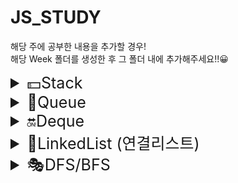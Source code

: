 # JS_STUDY

해당 주에 공부한 내용을 추가할 경우!  
해당 Week 폴더를 생성한 후 그 폴더 내에 추가해주세요!!😀

<details>
<summary style="font-size: 25px">💵Stack</summary>

# :star:정의

한 쪽 끝에서만 자료를 넣거나 뺄 수 있는 선형 구조 형식의 자료구조

# :star:특징

<img width="100%" src="https://blog.kakaocdn.net/dn/b1j1EP/btrAcWiIeeQ/PAUT9taBoi7hkhJh4O5160/img.png" />

### 1.후입선출("LIFO"): 가장 최근에 들어온 것이 마지막에 나감

### 2. 데이터의 삽입,삭제가 스택의 상단에서 행함

[출처] https://roi-data.com/entry/%EC%9E%90%EB%A3%8C%EA%B5%AC%EC%A1%B0-4-%EC%8A%A4%ED%83%9DStack%EC%9D%B4%EB%9E%80-%EC%97%B0%EC%82%B0-%EA%B5%AC%ED%98%84%EB%B0%A9%EB%B2%95

# :star:추상 자료형

스택의 핵심 연산

```
push(x):새로운 요소를 스택에 삽입
pop():스택에서 맨 위에 있는 요소를 삭제하고 반환
peek():스택의 마지막 요소를 삭제 하지 않고 반환
is_empty():스택이 비어있는지 확인
size():스택에 들어 있는 요소의 개수 반환
```

# :star:구현

```js
class Stack {
  constructor() {
    this._arr = [];
  }
  push(item) {
    this._arr.push(item);
  }
  pop() {
    return this._arr.pop();
  }
  peek() {
    return this._arr[this._arr.length - 1];
  }
  is_empty() {
    return this.size() === 0;
  }
  size() {
    return this._arr.length;
  }
}

const stack = new Stack();
stack.push(1);
stack.push(2);
stack.is_empty(); // 2
stack.is_empty(); // false
stack.peek(); // 2
stack.push(3);
stack.pop(); // 3
```

</details>

<details>
<summary style="font-size: 25px">🎳Queue</summary>

# 큐

한쪽 끝에서만 삽입이 이루어지고, 다른 한쪽 끝에서는 삭제 연산만 이루어지는 유한 순서 리스트이다.

## :star:특징

### 1.선입선출("FIFO"): 가장 최근에 들어온 것이 제일 먼저 삭제된다.

<img width="100%" src="https://velog.velcdn.com/images%2Fjxlhe46%2Fpost%2F782c85d3-a291-4d41-bb62-9267ecdc1f09%2Fimage.png" />

## :star:종류

### - [선형 큐](#1-선형-큐)

### - [원형 큐](#2-원형-큐)

---

## 1. 선형 큐

- 특징

선형 큐에서는 rear가 배열 크기와 같아지면 큐가 꽉 찼다고 판단하며, front와 rear가 동일한 위치를 가리키면 큐가 비었다고 판단한다.

  <img width="100%" src="https://user-images.githubusercontent.com/68090939/139860059-d2beccc3-ff14-4d28-84d0-225a11f022b8.png" />

- 문제점

선형 큐는 원소 삭제 시 앞에서부터 공간이 남게 되는데, 이때 뒤의 원소들을 앞으로 당겨주지 않으면 빈 공간이 많이 남아 있음에도 불구하고 더 이상 원소를 추가하지 못하는 문제가 발생할 수 있다. 그렇다고 삭제 연산이 일어날 때마다 원소들을 한칸씩 앞으로 당기기에는 매우 비효율적이다.

- 코드 구현

출처: https://hokeydokey.tistory.com/31

```js
class queueType {
  constructor(size) {
    this.maxSize = size;
    this.front = -1;
    this.rear = -1;
    this.array = [];
  }
  enque(item) {
    if (this.rear != this.maxSize - 1) {
      this.array[++this.rear] = item;
    } else {
      console.log(new Error("queue is full"));
    }
  }

  deque() {
    if (this.front == this.rear) {
      console.log(new Error("queue is empty"));
    } else {
      ++this.front;
      return this.array[this.front];
    }
  }

  print() {
    let string = "";
    for (let i = 0; i < this.maxSize; i++) {
      if (this.front >= i || i > this.rear) {
        string += " | ";
      } else {
        string += `${this.array[i]} | `;
      }
    }
    console.log(string);
  }
}

let queue = new queueType(5);

queue.enque("10");
queue.enque("23");
queue.enque("32");
queue.print();
queue.deque();
queue.deque();
queue.deque();
queue.print();
```

## 2. 원형 큐

- 특징

원형큐는 선형큐와 달리 원형의 모양을 하고 있으며 이 queue의 공간에 아이템이 꽉 차지 않는 이상 언제든 enque와 deque를 할 수 있다.

  <img width="100%" src="https://user-images.githubusercontent.com/68090939/139867077-dc03fcc2-cac8-4dca-ba5d-f95ad41da386.png" />
  <img width="100%" src="https://user-images.githubusercontent.com/68090939/139866819-d2463717-66c4-4b64-9c3c-dbe5973a5196.png" />

- 코드 구현

출처: https://hokeydokey.tistory.com/37

```js
class CircleQueue {
  constructor(size) {
    this.maxQueueSize = size;
    this.array = [];
    this.front = 0;
    this.rear = 0;
  }

  isEmpyt() {
    return this.front == this.rear;
  }

  isFull() {
    return (this.rear + 1) % this.maxQueueSize == this.front;
  }
  enQueue(item) {
    if (this.isFull()) {
      console.log(new Error("큐가 포화상태입니다."));
    } else {
      this.rear = (this.rear + 1) % this.maxQueueSize;
      this.array[this.rear] = item;
    }
  }

  deQueue() {
    if (this.isEmpyt()) {
      console.log(new Error("큐가 비었습니다."));
    } else {
      this.front = (this.front + 1) % this.maxQueueSize;
      return this.array[this.front];
    }
  }

  print() {
    if (this.isEmpyt()) {
      console.log(new Error("큐가 비었습니다."));
    }
    let string = "";
    let i = this.front;
    do {
      i = (i + 1) % this.maxQueueSize;
      string += this.array[i] + "|";
      if (i == this.rear) {
        console.log(string);
        break;
      }
    } while (i != this.front);
  }
}

let queue = new CircleQueue(5);

queue.enQueue(1);
queue.enQueue(2);
queue.enQueue(3);
queue.enQueue(4);
queue.deQueue();
queue.enQueue(5);

queue.print();
```

</details>
<details>
<summary style="font-size: 25px">🔛Deque</summary>

# :star:정의

double-ended queue의 줄임말로서 큐의 전단(front)과 후단(rear)에서 모두 삽입과 삭제가 가능한 큐를 의미한다.

# :star:특징

### 1. 삽입 삭제가 양방향에서 자유롭다. stack과 queue를 합쳐 놓은 것과 비슷함.

<img width="100%" src="https://blog.kakaocdn.net/dn/m8ZLL/btq2MvSwR3H/bO8V57NsMOxzJ0uWtkwAB0/img.png" />

# :star:추상 자료형

스택의 핵심 연산

```
add_front(e): 주어진 요소e를 덱의 맨 앞에 추가한다.
delete_front(): 전단 요소를 삭제하고 반환한다.
add_rear(e): 주어진 요소도 e를 덱의 맨 뒤에 추가한다.
delete_rear(): 후단 요소를 삭제하고 반환한다.
get_front(): 전단 요소를 삭제하지 않고 반환한다.
get_rear(): 후단 요소를 삭제하지 않고 반환한다.
is_empty(): 공백 상태이면 True를 아니면 False를 반환한다.
is_full(): 덱이 가득 차 있으면 True를 아니면 False를 반환한다.
size(): 덱 내의 모든 요소들의 개수를 반환한다.
```

# :star:구현

```js
class Deque {
  constructor() {
    this.arr = [];
    this.head = 0;
    this.tail = 0;
  }
  push_front(item) {
    if (this.arr[0]) {
      for (let i = this.arr.length; i > 0; i--) {
        this.arr[i] = this.arr[i - 1];
      }
    }
    this.arr[this.head] = item;
    this.tail++;
  }
  push_back(item) {
    this.arr[this.tail++] = item;
  }
  pop_front() {
    if (this.head >= this.tail) {
      return null;
    } else {
      const result = this.arr[this.head++];
      return result;
    }
  }
  pop_back() {
    if (this.head >= this.tail) {
      return null;
    } else {
      const result = this.arr[--this.tail];
      return result;
    }
  }
}

let deque = new Deque();
deque.push_front(1); // arr: [1] head: 0 tail: 1
deque.push_front(2); // arr: [2, 1] head: 0 tail: 2
console.log(deque.pop_front()); // 2, head: 1 tail: 2
deque.push_front(3); // arr: [2, 3, 1] head: 1 tail: 3
console.log(deque.pop_front()); // 3, head: 2 tail: 3
console.log(deque.pop_front()); // 1, head: 3 tail: 3
console.log(deque.pop_front()); // null
deque.push_back(5); // arr: [5] head: 3 tail: 4
// 실제 배열 출력은 arr: [2, 3, 1, 5] 이지만 배열 요소 2, 3, 1은 pop_front()를 하였기에 shift()가 된 요소로 생각할 수 있다.
console.log(deque.pop_back()); // 5, head: 3 tail: 3
console.log(deque.pop_back()); // null
deque.push_back(6); // arr: [6] head: 3 tail: 4
// 실제 배열 출력은 arr: [2, 3, 1, 6] 이지만 배열 요소 2, 3, 1 은 pop_front()를 하였기에 shift()가 된 요소로, 배열 요소 5는 pop_back()을 실행해서 pop()가 된 요소로 생각할 수 있다.
deque.push_front(9); // arr: [9, 6] head: 3 tail: 5
```

[출처] https://soft.plusblog.co.kr/24

</details>
<details>
<summary style="font-size: 25px">🌻LinkedList (연결리스트)</summary>

# 연결리스트

각 노드가 데이터와 포인터를 가지고 한 줄로 연결되어 있는 자료 구조를 말한다.

## :star:연결리스트 종류

### - [단방향 연결리스트](#1-단방향-연결리스트)

### - [양방향 연결리스트](#2-양방향-연결리스트)

## :star:연결리스트와 배열의 차이점

### - [연결리스트와 배열의 차이점](#3-연결리스트와-배열의-차이점)

## :star:연결리스트 코드 구현

### - [연결리스트 코드](#4-연결리스트-코드-구현)

---

## 1. 단방향 연결리스트

한 방향으로만 이동할 수 있는 리스트를 말한다.

- 단방향 연결리스트 형태
  <img width="100%" src="https://user-images.githubusercontent.com/81006438/222418142-e7587a06-46d7-4fe7-9383-cc8df25fdd2b.png" />

  한 노드에 데이터와 포인터가 있는데 이 포인터는 다음 값의 주소이다.

- 단방향 연결리스트에서 데이터 추가
  <img width="100%" src="https://user-images.githubusercontent.com/81006438/222418144-0768eb7e-948b-4b46-b2ec-803c78daf8cb.png" />

  새로 추가하려는 위치에서 왼쪽에 있는 노드가 가리키는 주소값을 바꾼다.
  새로 추가하는 노드에서도 가리키는 주소값을 다음 노드로 설정한다.

- 단방향 연결리스트에서 데이터 삭제
  <img width="100%" src="https://user-images.githubusercontent.com/81006438/222418130-9dec3f67-9603-4aae-8df7-861ca31f1229.png" />

  삭제하려는 노드와의 양 옆 연결을 제거한다.
  이전 노드가 가리키는 주소가 삭제할 노드를 가리키게 하지 않고 그 다음 노드를 가리키도록 바꿔준다.

## 2. 양방향 연결리스트

양 방향으로 이동할 수 있는 리스트를 말한다.

- 양방향 연결리스트 형태

```

한 노드에 데이터와 포인터 2개가 있다.
포인터 한 개는 다음 값의 주소를 가지고 있고 다른 포인터 한 개는 이전 값의 주소를 가지고 있다.

```

- 양방향 연결리스트에서 데이터 추가

```

단방향 연결리스트에서의 데이터 추가 방법과 동일하다.
다만 이전 값을 가리키는 주소가 한 개 더 있기 때문에 이 주소도 추가하려는 데이터를 거치도록 바꿔준다.

```

- 양방향 연결리스트에서 데이터 삭제

```

단방향 연결리스트에서의 데이터 삭제 방법과 동일하다.
다만 이전 값을 가리키는 주소가 한 개 더 있기 때문에 이 주소도 추가하려는 데이터를 거치도록 바꿔준다.

```

## 3. 연결리스트와 배열의 차이점

> :+1: `데이터 찾는 속도`: 배열 > 연결리스트

```

연결리스트에서 데이터를 찾기 위해서는 연결 순서대로 돌아다녀야하기 때문에 배열보다 찾는 속도가 느리다.

```

> :+1: `데이터 삽입/삭제 속도`: 연결리스트 > 배열

```

연결리스트에서는 노드를 하나 새로 생성하고 추가할 자리의 양 옆 노드의 주소만 바꿔주면 되기 때문에 빠르다.
배열에서는 데이터를 중간에 삽입/삭제할 때 배열 전체가 이동하기 때문에 느리다.

```

## 4. 연결리스트 코드 구현

출처: https://overcome-the-limits.tistory.com/16

```js
class Node {
  constructor(element) {
    this.element = element;
    this.next = null;
  }
}

class LinkedList {
  constructor() {
    this.head = new Node("head");
  }

  append(newElement) {
    let newNode = new Node(newElement); //새로운 노드 생성
    let current = this.head; // 시작 노드
    while (current.next != null) {
      // 맨 끝 노드 찾기
      current = current.next;
    }
    current.next = newNode;
  }

  insert(newElement, item) {
    let newNode = new Node(newElement); //새로운 노드 생성
    let current = this.find(item); // 삽입할 위치의 노드 찾기
    newNode.next = current.next; // 찾은 노드가 가리키는 노드를 새로은 노드가 가리키기
    current.next = newNode; // 찾은 노드는 이제부터 새로운 노드를 가리키도록 하기
  }

  remove(item) {
    let preNode = this.findPrevious(item); // 삭제할 노드를 가리키는 노드 찾기
    preNode.next = preNode.next.next; // 삭제할 노드 다음 노드를 가리키도록 하기
  }

  find(item) {
    let currNode = this.head;
    while (currNode.element !== item) {
      currNode = currNode.next;
    }
    return currNode;
  }

  findPrevious(item) {
    let currNode = this.head;
    while (currNode.next != null && currNode.next.element !== item) {
      currNode = currNode.next;
    }
    return currNode;
  }

  toString() {
    let array = [];
    let currNode = this.head;
    while (currNode.next !== null) {
      array.push(currNode.next.element);
      currNode = currNode.next;
    }
    return array;
  }
}

let linkedList = new LinkedList();
linkedList.insert("A", "head");
linkedList.insert("B", "A");
linkedList.insert("C", "B");
linkedList.remove("B");
linkedList.append("D");
linkedList.append("E");

console.log(linkedList.toString());
```

</details>
<details>
<summary style="font-size: 25px">🎭DFS/BFS</summary>

# DFS/BFS

그래프를 탐색하는 방법
-> 하나의 노드로부터 시작하여 차례대로 모든 노드들을 한 번씩 방문하는 것

## :star:DFS/BFS 정의

### - [DFS(깊이 우선 탐색)](<#1-DFS(깊이-우선-탐색)>)

### - [BFS(너비 우선 탐색)](<#2-BFS(너비-우선-탐색)>)

## :star:DFS/BFS의 차이점

### - [DFS/BFS의 차이점](#3-DFS/BFS의-차이점)

## :star:DFS/BFS 코드 구현

### - [DFS/BFS 코드](#4-DFS/BFS-코드)

---

# 1. DFS(깊이 우선 탐색)

  <img width="100%" src="https://velog.velcdn.com/images%2Flucky-korma%2Fpost%2F30737a15-9adf-49a6-96a0-98c211cab1cc%2FR1280x0.gif" />

루트 노드(혹은 다른 임의의 노드)에서 시작해서 다음 분기로 넘어가기 전에 해당 분기를 완벽하게 탐색하는 방식을 말합니다.

> 특징
>
> > 모든 노드를 방문할때 사용

> > 깊이 우선 탐색이 너비 우선 탐색보다 좀 더 간단함

> > 검색 속도 자체는 너비 우선 탐색에 비해 느림

# 2. BFS(너비 우선 탐색)

  <img width="100%" src="https://velog.velcdn.com/images%2Flucky-korma%2Fpost%2F2112183b-bfcd-427e-8072-c9dc983180ba%2FR1280x0-2.gif" />

루트 노드(혹은 다른 임의의 노드)에서 시작해서 인접한 노드를 먼저 탐색하는 방법으로,
시작 정점으로부터 가까운 정점을 먼저 방문하고 멀리 떨어져 있는 정점을 나중에 방문하는 순회 방법입니다.

> 특징
>
> > 두 노드 사이의 최단 경로를 찾고 싶을 때 사용

# 3. DFS/BFS의 차이점

  <img width="100%" src="https://velog.velcdn.com/images%2Flucky-korma%2Fpost%2Fe2ef7ac3-14e6-42e7-a768-224c5f773e29%2FR1280x0-3.gif" />

1. DFS(깊이 우선 탐색)
   - 현재 정점에서 갈 수 있는 점들까지 들어가면서 탐색
   - 스택 또는 재귀함수로 구현
2. BFS(너비 우선 탐색)
   - 현재 정점엣 연결된 가까운 점들부터 탐색
   - 큐를 이용해서 구현

> 시간복잡도 차이 O(N)
>
> > 그래프의 모든 정점을 방문하는 것이 주요한 문제 -> DFS=BFS

> > 경로에 제한이 있는 문제 -> DFS>BFS(BFS는 경로의 특징을 가지지 못한다)

> > 최단거리를 구해야 하는 문제 -> BFS>DFS

> > 검색 대상 그래프가 엄청 큰 문제 -> DFS>BFS

# 4. DFS/BFS 코드

1. DFS코드

```js
const graph = {
  A: ["B", "C"],
  B: ["A", "D"],
  C: ["A", "G", "H", "I"],
  D: ["B", "E", "F"],
  E: ["D"],
  F: ["D"],
  G: ["C"],
  H: ["C"],
  I: ["C", "J"],
  J: ["I"],
};

const DFS = (graph, startNode) => {
  const visited = []; // 탐색을 마친 노드들
  let needVisit = []; // 탐색해야할 노드들

  needVisit.push(startNode); // 노드 탐색 시작

  while (needVisit.length !== 0) {
    // 탐색해야할 노드가 남아있다면
    const node = needVisit.shift(); // queue이기 때문에 선입선출, shift()를 사용한다.
    if (!visited.includes(node)) {
      // 해당 노드가 탐색된 적 없다면
      visited.push(node);
      needVisit = [...graph[node], ...needVisit];
    }
  }
  return visited;
};

console.log(DFS(graph, "A"));
// ["A", "B", "D", "E", "F", "C", "G", "H", "I", "J"]
```

2. BFS코드

```JS
const graph = {
  A: ["B", "C"],
  B: ["A", "D"],
  C: ["A", "G", "H", "I"],
  D: ["B", "E", "F"],
  E: ["D"],
  F: ["D"],
  G: ["C"],
  H: ["C"],
  I: ["C", "J"],
  J: ["I"]
};

const BFS = (graph, startNode) => {
  const visited = []; // 탐색을 마친 노드들
  let needVisit = []; // 탐색해야할 노드들

  needVisit.push(startNode); // 노드 탐색 시작

  while (needVisit.length !== 0) { // 탐색해야할 노드가 남아있다면
    const node = needVisit.shift(); // queue이기 때문에 선입선출, shift()를 사용한다.
    if (!visited.includes(node)) { // 해당 노드가 탐색된 적 없다면
      visited.push(node);
      needVisit = [...needVisit, ...graph[node]];
    }
  }
  return visited;
};

console.log(BFS(graph, "A"));
// ["A", "B", "C", "D", "G", "H", "I", "E", "F", "J"]
```

</details>
